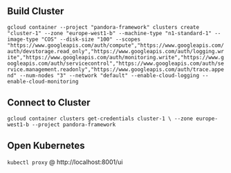 ## Build Cluster
`gcloud container --project "pandora-framework" clusters create "cluster-1" --zone "europe-west1-b" --machine-type "n1-standard-1" --image-type "COS" --disk-size "100" --scopes "https://www.googleapis.com/auth/compute","https://www.googleapis.com/auth/devstorage.read_only","https://www.googleapis.com/auth/logging.write","https://www.googleapis.com/auth/monitoring.write","https://www.googleapis.com/auth/servicecontrol","https://www.googleapis.com/auth/service.management.readonly","https://www.googleapis.com/auth/trace.append" --num-nodes "3" --network "default" --enable-cloud-logging --enable-cloud-monitoring`

## Connect to Cluster
`gcloud container clusters get-credentials cluster-1 \
    --zone europe-west1-b --project pandora-framework`
    
## Open Kubernetes
`kubectl proxy` @ http://localhost:8001/ui

